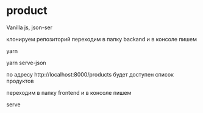 # product
Vanilla js, json-ser

клонируем репозиторий
переходим в папку backand и в консоле пишем

  yarn                
  
  yarn serve-json
  
  по адресу http://localhost:8000/products будет доступен список продуктов                                                    

переходим в папку frontend и в консоле пишем

 serve
  

